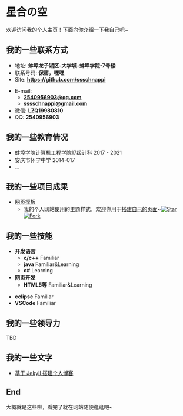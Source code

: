 # 星合の空

欢迎访问我的个人主页！下面向你介绍一下我自己吧~

<!-- slide -->

## 我的一些联系方式

- 地址: **蚌埠龙子湖区-大学城-蚌埠学院-7号楼**
- 联系号码: **保密，嘿嘿**
- Site: **<https://github.com/ssschnappi>**

<!-- slide vertical=true -->

- E-mail:
  - **[2540956903@qq.com](mailto:2540956903@qq.com)**
  - **[sssschnappi@gmail.com](mailto:sssschnappi@gmail.com)**
- 微信: **LZQ19980810**
- QQ: **2540956903**

<!-- slide -->

## 我的一些教育情况

<!-- slide vertical=true -->

  - 蚌埠学院计算机工程学院17级计科 2017 - 2021
  - 安庆市怀宁中学 2014-017
  - ...
  

<!-- slide -->

## 我的一些项目成果

<!-- slide vertical=true -->

- [网页模板](https://github.com/ssschnappi/luuusir.github.io)
  - 我的个人网站使用的主题样式，欢迎你用于[搭建自己的页面](https://github.com/ssschnappi/luuusir.github.io)~[![Star](https://img.shields.io/github/stars/wu-kan/wu-kan.github.io.svg)](https://github.com/wu-kan/wu-kan.github.io)[![Fork](https://img.shields.io/github/forks/wu-kan/wu-kan.github.io.svg)](https://github.com/wu-kan/wu-kan.github.io/fork)

<!-- slide -->


## 我的一些技能

<!-- slide vertical=true -->

- **开发语言**
  - **c/c++**  Familiar
  - **java**   Familiar&Learning
  - **c#**     Learning
- **网页开发**
  - **HTML5等** Familiar&Learning

<!-- slide vertical=true -->

- **eclipse**  Familiar
- **VSCode**   Familiar

<!-- slide -->

## 我的一些领导力

TBD

<!-- slide -->

## 我的一些文字

- [基于 Jekyll 搭建个人博客](https://wu-kan.cn/_posts/2019-01-18-%E5%9F%BA%E4%BA%8EJekyll%E6%90%AD%E5%BB%BA%E4%B8%AA%E4%BA%BA%E5%8D%9A%E5%AE%A2/)

<!-- slide -->

## End

大概就是这些啦，看完了就在网站随便逛逛吧~


